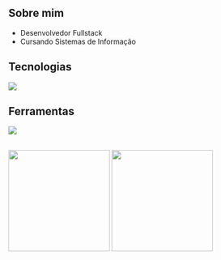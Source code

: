 

## Sobre mim

- Desenvolvedor Fullstack
- Cursando Sistemas de Informação
 
## Tecnologias
<p>
  <a href="https://skillicons.dev">
    <img src="https://skillicons.dev/icons?i=nodejs,express,typescript,react,tailwind,mysql,docker" />
  </a>
</p>

## Ferramentas
<p>
  <a href="https://skillicons.dev">
    <img src="https://skillicons.dev/icons?i=git,postman,vscode,figma" />
  </a>
</p>

<br/>

<div align="start">
   <img height="200em" src="https://github-readme-stats.vercel.app/api?username=luisz19&layout=compact&theme=dracula&hide_border=true" />
   <img height="200em" src="https://github-readme-stats.vercel.app/api/top-langs/?username=luisz19&layout=compact&theme=dracula&hide_border=true" />
</div>

   




